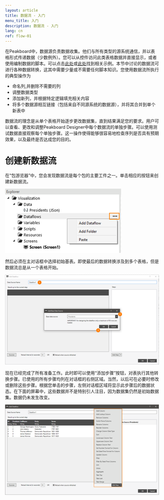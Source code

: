 ```yaml
---
layout: article
title: 数据流 - 入门
menu_title: 入门
description: 数据流 - 入门
lang: cn
ref: flow-01
---
```

在Peakboard中，数据源负责数据收集。他们与所有类型的源系统通信，并以表格形式传递数据（少数例外）。您可以从控件访问此类表格数据并直接显示，或者使用编制数据的脚本。可以点击[此处](../scripting/03-en-table-data.html)或[此处](../scripting/04-en-manipulating-table-data.html)找到相关示例。本节中讨论的数据流可进行各种数据转换，这其中需要少量或不需要任何脚本知识。您使用数据流所执行的典型操作为

* 命名列,并删除不需要的列
* 调整数据类型
* 添加新列，并根据特定逻辑填充相关内容
* 将多个数据源相互链接（包括来自不同源系统的数据源），并将其合并到单个新表中

数据流的理念是从单个表格开始逐步更改数据集，直到结果满足您的要求。用户可以查看、更改和调整Peakboard Designer中每个数据流的单独步骤。可以使用测试数据直接观察每个单独步骤。这一操作使得能够很容易地检查序列是否具有预期效果，以及最终是否达成您的目的。

# 创建新数据流

在“包游览器”中，您会发现数据流是每个包的主要工件之一。单击相应的按钮来创建新数据流。

![Create a new flow](/assets/images/dataflows/dataflows-create.png)

然后必须在主对话框中选择初始基表。即使最后的数据转换涉及到多个表格，但是数据流总是从一个表格开始。

![select main table](/assets/images/dataflows/dataflows-maindialog-01.png)

现在已经完成了所有准备工作。此时即可以使用“添加步骤”按钮，对表执行其他转换步骤。已使用的所有步骤均列在对话框的右侧区域。当然，以后可在必要时修改或删除这些步骤。根据您单击的步骤，左侧对话框区域将显示此步骤后的数据状态。在下面的屏幕中，这些数据并不是特别引人注目，因为数据集仍然是初始数据集。数据仍未发生改变。

![select main table](/assets/images/dataflows/dataflows-maindialog-02.png)
